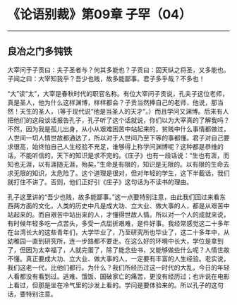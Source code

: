 # 《论语别裁》第09章 子罕（04）

------

## 良冶之门多钝铁

大宰问于子贡曰：夫子圣者与？何其多能也？子贡曰：固天纵之将圣，又多能也。子闻之曰：大宰知我乎？吾少也贱，故多能鄙事。君子多乎哉？不多也！

“大”读“太”，大宰是春秋时代的职官名称。有位大宰问子贡说，孔夫子这位老师，真是圣人，他为什么这样渊博，样样都会？子贡当然捧自己的老师，他说，那当然！天生的圣人，（等于现代说“他是当圣人的天才”。）而且学问又渊博。后来有人把他们的这段谈话报告孔子，孔子听了这个话就说，你们以为大宰真的了解我吗？不然，因为我是孤儿出身，从小从艰难困苦中站起来的，贫贱中什么事情都做过，人世间一切人情世故都通达了，所以对于人世间乃至下等的事都懂。君子对自己要求很高，始终怕自己人生经验不充足，谁够得上称学问渊博呢？这种都是恭维的话，不能听信的，天下的知识是求不完的。《庄子》也有一段话说：“生也有涯，而知也无涯，以有涯随无涯，殆矣。”生命是有限的，知识是无限的。以有限的生命去求无限的知识，太危险了。这个道理是很对，但对年轻的学生，这下半截话，我们就打住不讲了。否则，他们正好引《庄子》这句话为不读书的理由。

孔子这里讲的“吾少也贱，故多能鄙事。”这一点要特别注意，由此我们回过来看东西两方面的文化，人类的历史中凡是成大功、立大业、做大事的人，都是从艰苦中站起来的。而自艰苦中站出来的人，才懂得世故人情。所以对一个人的成就来说，有时候年轻多吃一点苦头，多受一点屈折艰难，是件好事。我经常感觉这二十多年在台湾长大的这些青年们，大学毕业了，乃至研究所也毕业了，这二十多年中，从幼稚园一直到研究所，连一步路都不要走。在这么好的环境中长大，学位是拿到了，但因为太幸福了，人就完蛋了，除了能念些书，又能够做些什么呢？人情世故不懂。真正要成大功、立大业、做大事的人，一定要有丰富的人生经验。老实说，我们这老一代，比他们都行。为什么？我们所经历过这一时代的大乱，今日的年轻人看都没有看到过。逃难、饿饭、国破家亡的痛苦，更没有经历过；也许说在电影上看过，但那是坐在冷气里的沙发上看的。学问是要体验来的。所以孔子的这句话，要特别注意。

